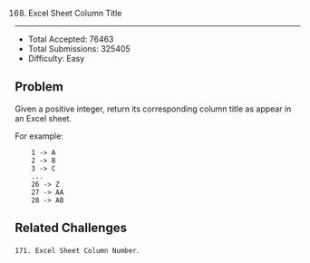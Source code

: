 168. Excel Sheet Column Title
---

- Total Accepted: 76463
- Total Submissions: 325405
- Difficulty: Easy


Problem
---
Given a positive integer, return its corresponding column title as appear in an Excel sheet.

For example:

```
    1 -> A
    2 -> B
    3 -> C
    ...
    26 -> Z
    27 -> AA
    28 -> AB
```

Related Challenges
---
`171. Excel Sheet Column Number`.
